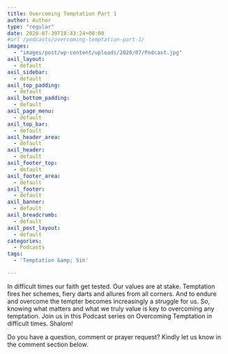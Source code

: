```yaml
---
title: Overcoming Temptation Part 1
author: Author
type: "regular"
date: 2020-07-30T18:43:24+00:00
#url /podcasts/overcoming-temptation-part-1/
images: 
  - "images/post/wp-content/uploads/2020/07/Podcast.jpg"
axil_layout:
  - default
axil_sidebar:
  - default
axil_top_padding:
  - default
axil_bottom_padding:
  - default
axil_page_menu:
  - default
axil_top_bar:
  - default
axil_header_area:
  - default
axil_header:
  - default
axil_footer_top:
  - default
axil_footer_area:
  - default
axil_footer:
  - default
axil_banner:
  - default
axil_breadcrumb:
  - default
axil_post_layout:
  - default
categories:
  - Podcasts
tags:
  - 'Temptation &amp; Sin'

---
```

In difficult times our faith get tested. Our values are at stake. Temptation fires her schemes, fiery darts and allures from all corners. And to endure and overcome the tempter becomes increasingly a struggle for us. So, knowing what matters and what we truly value is key to overcoming any temptation. Join us in this Podcast series on Overcoming Temptation in difficult times. Shalom!<figure></figure> 

Do you have a question, comment or prayer request? Kindly let us know in the comment section below.